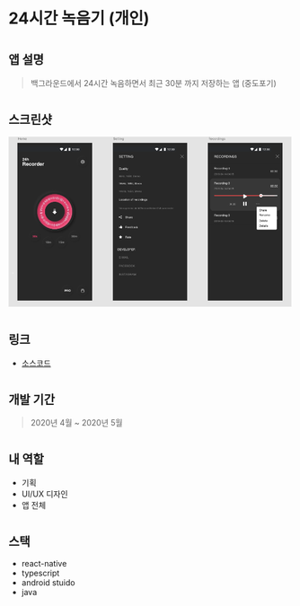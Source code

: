 # 24시간 녹음기 (개인)

#

## 앱 설명
> 백그라운드에서 24시간 녹음하면서 최근 30분 까지 저장하는 앱 (중도포기)

#

## 스크린샷
 <img src="https://github.com/KoreanThinker/portfolio/blob/master/Images/24hscreencap.png" alt="스크린샷" />


#

## 링크
- [소스코드](https://github.com/KoreanThinker/24h_Recorder)


#

## 개발 기간
> 2020년 4월 ~ 2020년 5월

#

## 내 역할
- 기획
- UI/UX 디자인
- 앱 전체

#

## 스택
- react-native
- typescript
- android stuido
- java